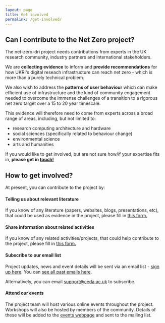 ```yaml
---
layout: page
title: Get involved
permalink: /get-involved/
---
```


## Can I contribute to the Net Zero project? 
The net-zero-dri project needs contributions from experts in the UK research community, industry partners and international stakeholders. 

We are **collecting evidence** to inform and **provide recommendations** for how UKRI's digital reseach infrastructure can reach net zero - which is more than a purely technical problem. 

We also wish to address the **patterns of user behaviour** which can make efficient use of infrastructure and the kind of community engagement needed to overcome the immense challenges of a transition to a rigorous net zero target over a 15 to 20 year timescale. 

This evidence will therefore need to come from experts across a broad range of areas, including, but not limited to: 
* research computing architecture and hardware
* social sciences (specifically related to behaviour change)
* environmental science
* arts and humanities 

If you would like to get involved, but are not sure how/if your expertise fits in, **please get in [touch!](mailto:support@ceda.ac.uk)**

## How to get involved? 
At present, you can contribute to the project by: 

#### Telling us about relevant literature ####

If you know of any literature (papers, websites, blogs, presentations, etc), that could be used as evidence in the project, please fill in [this form.](https://forms.gle/r9KsFEBM2jvRG8HSA)


#### Share information about related activities ####

If you know of any related activities/projects, that could help contribute to the project, please fill in [this form.](https://forms.gle/D7noUAjUtqMtSbCRA)

#### Subscribe to our email list ####

Project updates, news and event details will be sent via an email list - [sign up here](/subscribe). You can [see all past emails here](https://us13.campaign-archive.com/home/?u=1cfa57a9f54737c238fcdcbb2&id=35f8280918).

Alternatively, you can email [support@ceda.ac.uk](mailto:support@ceda.ac.uk) to subscribe. 

#### Attend our events ####

The project team will host various online events throughout the project. Workshops will also be hosted by members of the community. Details of these will be added to the [events webpage](/events/) and sent to the mailing list. 
